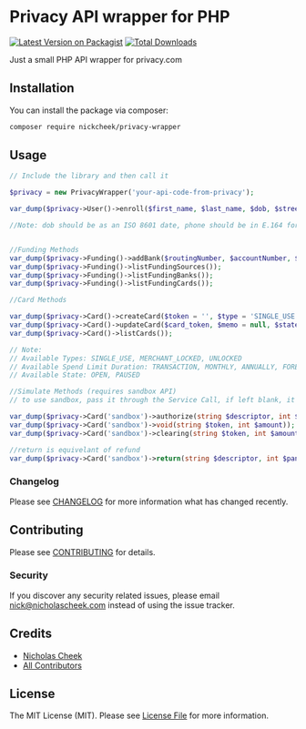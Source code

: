 # Privacy API wrapper for PHP

[![Latest Version on Packagist](https://img.shields.io/packagist/v/nickcheek/privacy-wrapper.svg?style=flat-square)](https://packagist.org/packages/nickcheek/privacy-wrapper)
[![Total Downloads](https://img.shields.io/packagist/dt/nickcheek/privacy-wrapper.svg?style=flat-square)](https://packagist.org/packages/nickcheek/privacy-wrapper)

Just a small PHP API wrapper for privacy.com

## Installation

You can install the package via composer:

```bash
composer require nickcheek/privacy-wrapper
```

## Usage

``` php
// Include the library and then call it

$privacy = new PrivacyWrapper('your-api-code-from-privacy');

var_dump($privacy->User()->enroll($first_name, $last_name, $dob, $street1, $street2 = null, $zipcode, $ssn_last_four, $phone_number = null, $email = null));

//Note: dob should be as an ISO 8601 date, phone should be in E.164 format


//Funding Methods
var_dump($privacy->Funding()->addBank($routingNumber, $accountNumber, $accountName));
var_dump($privacy->Funding()->listFundingSources());
var_dump($privacy->Funding()->listFundingBanks());
var_dump($privacy->Funding()->listFundingCards());

//Card Methods

var_dump($privacy->Card()->createCard($token = '', $type = 'SINGLE_USE',  $spend_limit = 10000, $limit_duration = 'FOREVER', $state = 'OPEN'));
var_dump($privacy->Card()->updateCard($card_token, $memo = null, $state = 'OPEN', $funding_token = '',  $spend_limit = 10000, $spend_limit_duration = 'FOREVER'));
var_dump($privacy->Card()->listCards());

// Note:
// Available Types: SINGLE_USE, MERCHANT_LOCKED, UNLOCKED
// Available Spend Limit Duration: TRANSACTION, MONTHLY, ANNUALLY, FOREVER
// Available State: OPEN, PAUSED

//Simulate Methods (requires sandbox API)
// to use sandbox, pass it through the Service Call, if left blank, it will use the live url.

var_dump($privacy->Card('sandbox')->authorize(string $descriptor, int $pan, int $amount));
var_dump($privacy->Card('sandbox')->void(string $token, int $amount));
var_dump($privacy->Card('sandbox')->clearing(string $token, int $amount));

//return is equivelant of refund
var_dump($privacy->Card('sandbox')->return(string $descriptor, int $pan, int $amount));
```

### Changelog

Please see [CHANGELOG](CHANGELOG.md) for more information what has changed recently.

## Contributing

Please see [CONTRIBUTING](CONTRIBUTING.md) for details.

### Security

If you discover any security related issues, please email nick@nicholascheek.com instead of using the issue tracker.

## Credits

- [Nicholas Cheek](https://github.com/nickcheek)
- [All Contributors](../../contributors)

## License

The MIT License (MIT). Please see [License File](LICENSE.md) for more information.
